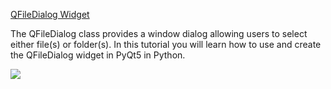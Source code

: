 [QFileDialog Widget](https://learndataanalysis.org/qfiledialog-widget-pyqt5-tutorial/)

The QFileDialog class provides a window dialog allowing users to select either file(s) or folder(s). In this tutorial you will learn how to use and create the QFileDialog widget in PyQt5 in Python.

![](files/demo.gif)